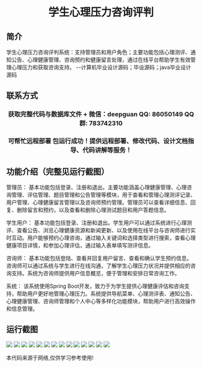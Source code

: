 <p><h1 align="center">学生心理压力咨询评判</h1></p>

## 简介
学生心理压力咨询评判系统：支持管理员和用户角色；主要功能包括心理测评、通知公告、心理健康管理、咨询预约和健康留言处理，通过在线平台帮助学生有效管理心理压力和获取咨询支持。    --计算机毕业设计源码；毕设源码；java毕业设计源码


## 联系方式
<p><h3 align="center">获取完整代码与数据库文件 + 微信：deepguan QQ: 86050149 QQ群: 783742310</h3></p>
<p><h3 align="center">可帮忙远程部署 包运行成功！提供远程部署、修改代码、设计文档指导、代码讲解等服务！</h3></p>

## 功能介绍（完整见运行截图）
管理员： 基本功能包括登录、注册和退出。主要功能涵盖心理健康管理、心理咨询管理、评估管理、题目管理和公告管理等模块，用于查看和管理心理测评记录、用户管理、心理健康留言管理以及咨询师预约管理。管理员可以查看详细信息、回复、删除留言和预约，以及查看和删除心理测试题目和用户答题信息。

学生用户： 基本功能包括登录、注册和退出。学生用户可以通过系统进行心理测评、查看公告、浏览心理健康资源和新闻更新、以及使用在线平台与咨询师进行实时互动。用户能够预约心理咨询，通过输入关键词和选择类型进行搜索，查看心理健康项目详情，和参加心理评估，通过输入表单填写测评信息。

咨询师： 基本功能包括登陆、查看并回复用户留言、查看和确认学生预约信息。咨询师可以通过系统与学生进行在线沟通，了解学生心理压力状况并提供相应的咨询支持。系统为咨询师提供用户信息概览，便于管理和安排日常咨询工作。

系统： 该系统使用Spring Boot开发，致力于为学生提供心理健康评估和咨询支持，帮助用户更好地管理心理压力。系统提供导航菜单、心理测评表、通知公告、心理健康管理、咨询师管理和个人中心等多样化功能模块，帮助用户进行高效操作和信息管理。


## 运行截图
![](https://bs-1329754181.cos.ap-shanghai.myqcloud.com/spring/studentPsychologicalPressureConsultation/img/001.jpg)
![](https://bs-1329754181.cos.ap-shanghai.myqcloud.com/spring/studentPsychologicalPressureConsultation/img/002.jpg)
![](https://bs-1329754181.cos.ap-shanghai.myqcloud.com/spring/studentPsychologicalPressureConsultation/img/003.jpg)
![](https://bs-1329754181.cos.ap-shanghai.myqcloud.com/spring/studentPsychologicalPressureConsultation/img/004.jpg)
![](https://bs-1329754181.cos.ap-shanghai.myqcloud.com/spring/studentPsychologicalPressureConsultation/img/005.jpg)
![](https://bs-1329754181.cos.ap-shanghai.myqcloud.com/spring/studentPsychologicalPressureConsultation/img/006.jpg)
![](https://bs-1329754181.cos.ap-shanghai.myqcloud.com/spring/studentPsychologicalPressureConsultation/img/007.jpg)
![](https://bs-1329754181.cos.ap-shanghai.myqcloud.com/spring/studentPsychologicalPressureConsultation/img/008.jpg)
![](https://bs-1329754181.cos.ap-shanghai.myqcloud.com/spring/studentPsychologicalPressureConsultation/img/009.jpg)
![](https://bs-1329754181.cos.ap-shanghai.myqcloud.com/spring/studentPsychologicalPressureConsultation/img/010.jpg)
![](https://bs-1329754181.cos.ap-shanghai.myqcloud.com/spring/studentPsychologicalPressureConsultation/img/011.jpg)
![](https://bs-1329754181.cos.ap-shanghai.myqcloud.com/spring/studentPsychologicalPressureConsultation/img/012.jpg)
![](https://bs-1329754181.cos.ap-shanghai.myqcloud.com/spring/studentPsychologicalPressureConsultation/img/013.jpg)
![](https://bs-1329754181.cos.ap-shanghai.myqcloud.com/spring/studentPsychologicalPressureConsultation/img/014.jpg)

<p>本代码来源于网络,仅供学习参考使用!</p>
